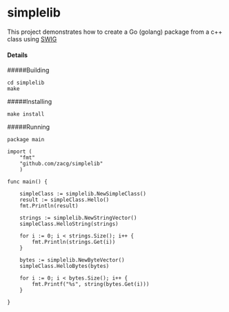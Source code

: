simplelib
=========

This project demonstrates how to create a Go (golang) package from a c++ class using [SWIG](http://www.swig.org/Doc3.0/Go.html)


#### Details

#####Building

	cd simplelib
	make

#####Installing

	make install

#####Running

	package main

	import (
		"fmt"
		"github.com/zacg/simplelib"
		)

	func main() {

		simpleClass := simplelib.NewSimpleClass()
		result := simpleClass.Hello()
		fmt.Println(result)

		strings := simplelib.NewStringVector()
		simpleClass.HelloString(strings)

		for i := 0; i < strings.Size(); i++ {
			fmt.Println(strings.Get(i))
		}

		bytes := simplelib.NewByteVector()
		simpleClass.HelloBytes(bytes)

		for i := 0; i < bytes.Size(); i++ {
			fmt.Printf("%s", string(bytes.Get(i)))
		}
	
	}
	
